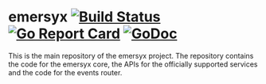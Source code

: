 # emersyx [![Build Status][build-img]][build-url] [![Go Report Card][gorep-img]][gorep-url] [![GoDoc][godoc-img]][godoc-url]

This is the main repository of the emersyx project. The repository contains the code for the emersyx core, the APIs for
the officially supported services and the code for the events router.

[build-img]: https://travis-ci.org/emersyx/emersyx_core.svg?branch=master
[build-url]: https://travis-ci.org/emersyx/emersyx_core
[gorep-img]: https://goreportcard.com/badge/github.com/emersyx/emersyx_core
[gorep-url]: https://goreportcard.com/report/github.com/emersyx/emersyx_core
[godoc-img]: https://godoc.org/emersyx.net/emersyx?status.svg
[godoc-url]: https://godoc.org/emersyx.net/emersyx
